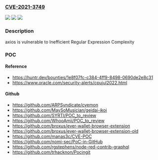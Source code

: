 ### [CVE-2021-3749](https://cve.mitre.org/cgi-bin/cvename.cgi?name=CVE-2021-3749)
![](https://img.shields.io/static/v1?label=Product&message=axios%2Faxios&color=blue)
![](https://img.shields.io/static/v1?label=Version&message=%3C%3D%200.21.1%20&color=brighgreen)
![](https://img.shields.io/static/v1?label=Vulnerability&message=CWE-1333%20Inefficient%20Regular%20Expression%20Complexity&color=brighgreen)

### Description

axios is vulnerable to Inefficient Regular Expression Complexity

### POC

#### Reference
- https://huntr.dev/bounties/1e8f07fc-c384-4ff9-8498-0690de2e8c31
- https://www.oracle.com/security-alerts/cpujul2022.html

#### Github
- https://github.com/ARPSyndicate/cvemon
- https://github.com/MaySoMusician/geidai-ikoi
- https://github.com/SYRTI/POC_to_review
- https://github.com/WhooAmii/POC_to_review
- https://github.com/broxus/ever-wallet-browser-extension
- https://github.com/broxus/ever-wallet-browser-extension-old
- https://github.com/manas3c/CVE-POC
- https://github.com/nomi-sec/PoC-in-GitHub
- https://github.com/rgstephens/node-red-contrib-graphql
- https://github.com/trhacknon/Pocingit

